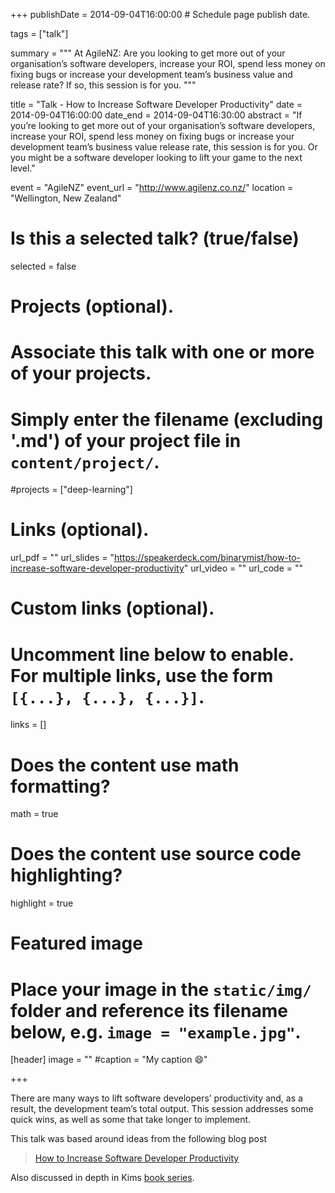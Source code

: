 +++
publishDate = 2014-09-04T16:00:00  # Schedule page publish date.

tags = ["talk"]

summary = """
At AgileNZ: Are you looking to get more out of your organisation’s software developers, increase your ROI, spend less money on fixing bugs or increase your development team’s business value and release rate? If so, this session is for you.
"""

title = "Talk - How to Increase Software Developer Productivity"
date = 2014-09-04T16:00:00
date_end = 2014-09-04T16:30:00
abstract = "If you’re looking to get more out of your organisation’s software developers, increase your ROI, spend less money on fixing bugs or increase your development team’s business value release rate, this session is for you. Or you might be a software developer looking to lift your game to the next level."

event = "AgileNZ"
event_url = "http://www.agilenz.co.nz/"
location = "Wellington, New Zealand"

# Is this a selected talk? (true/false)
selected = false

# Projects (optional).
#   Associate this talk with one or more of your projects.
#   Simply enter the filename (excluding '.md') of your project file in `content/project/`.
#projects = ["deep-learning"]

# Links (optional).
url_pdf = ""
url_slides = "https://speakerdeck.com/binarymist/how-to-increase-software-developer-productivity"
url_video = ""
url_code = ""

# Custom links (optional).
#   Uncomment line below to enable. For multiple links, use the form `[{...}, {...}, {...}]`.
links = []


# Does the content use math formatting?
math = true

# Does the content use source code highlighting?
highlight = true

# Featured image
# Place your image in the `static/img/` folder and reference its filename below, e.g. `image = "example.jpg"`.
[header]
image = ""
#caption = "My caption :smile:"

+++

There are many ways to lift software developers’ productivity and, as a result, the development team’s total output. This session addresses some quick wins, as well as some that take longer to implement.

This talk was based around ideas from the following blog post

> [How to Increase Software Developer Productivity](https://binarymist.io/blog/2013/03/02/how-to-increase-software-developer-productivity/)

Also discussed in depth in Kims [book series](http://www.holisticinfosecforwebdevelopers.com).

<script async class="speakerdeck-embed" data-id="cb4ada8bc84b422ba083b85d3823b858" data-ratio="1.77777777777778" src="//speakerdeck.com/assets/embed.js"></script>
<br>


